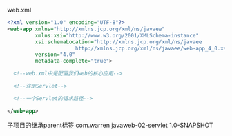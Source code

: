 web.xml
```xml
<?xml version="1.0" encoding="UTF-8"?>
<web-app xmlns="http://xmlns.jcp.org/xml/ns/javaee"
         xmlns:xsi="http://www.w3.org/2001/XMLSchema-instance"
         xsi:schemaLocation="http://xmlns.jcp.org/xml/ns/javaee
                      http://xmlns.jcp.org/xml/ns/javaee/web-app_4_0.xsd"
         version="4.0"
         metadata-complete="true">

  <!--web.xml中是配置我们web的核心应用-->

  <!--注册Servlet-->

  <!--一个Servlet的请求路径-->

</web-app>
```

子项目的继承parent标签
  <parent>
    <groupId>com.warren</groupId>
    <artifactId>javaweb-02-servlet</artifactId>
    <version>1.0-SNAPSHOT</version>
  </parent>